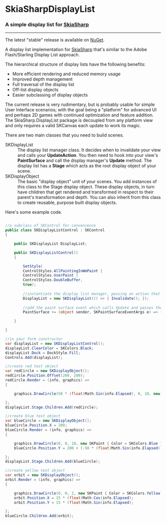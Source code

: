 # SkiaSharpDisplayList
### A simple display list for [SkiaSharp](https://github.com/mono/SkiaSharp)
------

The latest "stable" release is available on [NuGet](https://www.nuget.org/packages/SkiaSharpDisplayList/).

A display list implementation for [SkiaSharp](https://github.com/mono/SkiaSharp) that's similar to the Adobe Flash/Starling Display List approach.

The hierarchical structure of display lists have the following benefits:
* More efficient rendering and reduced memory usage
* Improved depth management
* Full traversal of the display list
* Off-list display objects
* Easier subclassing of display objects

The current release is very rudimentary, but is probably usable for simple User Interface scenarios; with the goal being a "platform" for advanced UI and perhaps 2D games with continued optimization and feature addition. The SkiaSharp.DisplayList package is decoupled from any platform view and only requires a valid SKCanvas each update to work its magic.

There are two main classes that you need to build scenes.
<dl>
<dt>SKDisplayList</dt>
<dd>The display list manager class.  It decides when to invalidate your view and calls your <strong>UpdateAction</strong>.  You then need to hook into your view's <strong>PaintSurface</strong> and call the display manager's <strong>Update</strong> method.  The display list has a <strong>Stage</strong> which acts as the root display object of your scene.</dd>
<dt>SKDisplayObject</dt>
<dd>The basic "display object" unit of your scenes.  You add instances of this class to the Stage display object.  These display objects, in turn have children that get rendered and transformed in respect to their parent's transformation and depth.  You can also inherit from this class to create reusable, purpose built display objects.</dd>
</dl>

Here's some example code.

```csharp

//a subclass of SKControl for convenience
public class SKDisplayListControl : SKControl
{

	public SKDisplayList DisplayList;

	public SKDisplayListControl()
	{

	    SetStyle(
		ControlStyles.AllPaintingInWmPaint |
		ControlStyles.UserPaint |
		ControlStyles.DoubleBuffer,
		true);
		
		//instantiate the display list manager, passing an action that invalidates your view
		DisplayList = new SKDisplayList(() => { Invalidate(); });
		
		//add the paint surface event which calls Update and passes the current SKCanvas to the display list
		PaintSurface += (object sender, SKPaintSurfaceEventArgs e) => { DisplayList.Update(e.Surface.Canvas); };

	}

}

//in your form constructor
var displayList = new SKDisplayListControl();
displayList.ClearColor = SKColors.Black;
displayList.Dock = DockStyle.Fill;
Controls.Add(displayList);

//create red test object
var redCircle = new SKDisplayObject();
redCircle.Position.Offset(200, 200);
redCircle.Render = (info, graphics) =>
{

	graphics.DrawCircle(50 * (float)Math.Sin(info.Elapsed), 0, 10, new SKPaint { Color = SKColors.Red });

};
displayList.Stage.Children.Add(redCircle);

//create blue test object
var blueCircle = new SKDisplayObject();
blueCircle.Position.X = 200;
blueCircle.Render = (info, graphics) =>
{

	graphics.DrawCircle(0, 0, 10, new SKPaint { Color = SKColors.Blue });
	blueCircle.Position.Y = 200 + (-50 * (float)Math.Sin(info.Elapsed));

};
displayList.Stage.Children.Add(blueCircle);

//create yellow test object
var orbit = new SKDisplayObject();
orbit.Render = (info, graphics) =>
{

	graphics.DrawCircle(0, 0, 2, new SKPaint { Color = SKColors.Yellow });
	orbit.Position.X = 15 * (float)Math.Cos(info.Elapsed);
	orbit.Position.Y = 15 * (float)Math.Sin(info.Elapsed);

};
blueCircle.Children.Add(orbit);

```
